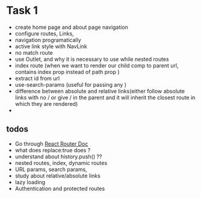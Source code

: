 # Task 1

- create home page and about page navigation
- configure routes, Links,
- navigation programatically
- active link style with NavLink
- no match route
- use Outlet, and why it is necessary to use while nested routes
- index route (when we want to render our child comp to parent url, contains index prop instead of path prop )
- extract id from url
- use-search-params (useful for passing any )
- difference between absolute and relative links(either follow absolute links with no /
  or give / in the parent and it will inherit the closest route in which they are rendered)
-

## todos

- Go through [React Router Doc](https://reactrouter.com/en/main/start/overview)
- what does replace:true does ?
- understand about history.push() ??
- nested routes, index, dynamic routes
- URL params, search params,
- study about relative/absolute links
- lazy loading
- Authentication and protected routes
